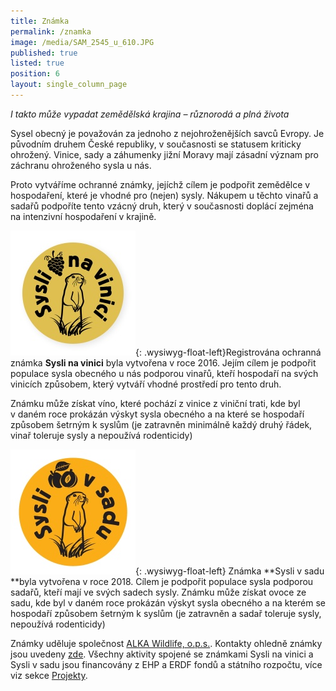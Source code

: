 ```yaml
---
title: Známka
permalink: /znamka
image: /media/SAM_2545_u_610.JPG
published: true
listed: true
position: 6
layout: single_column_page
---
```

_I takto může vypadat zemědělská krajina – různorodá a plná života_

Sysel obecný je považován za jednoho z nejohroženějších savců Evropy. Je
původním druhem České republiky, v současnosti se statusem kriticky
ohrožený. Vinice, sady a záhumenky jižní Moravy mají zásadní význam pro záchranu
ohroženého sysla u nás.

Proto vytváříme ochranné známky, jejíchž cílem je podpořit zemědělce v hospodaření, které je vhodné pro (nejen) sysly. Nákupem u těchto vinařů a sadařů podpoříte tento vzácný druh, který
 v současnosti doplácí zejména na intenzivní hospodaření v krajině.

![](/media/logo_Syslinavinici_zc_m.jpg){: .wysiwyg-float-left}Registrována ochranná známka **Sysli na vinici** byla vytvořena v roce 2016. Jejím cílem je podpořit populace sysla obecného u nás podporou vinařů, kteří hospodaří na svých vinicích způsobem, který vytváří vhodné prostředí pro tento druh.

Známku může získat víno, které pochází z vinice z viniční trati, kde byl v daném roce prokázán výskyt sysla obecného a na které se hospodaří způsobem šetrným k syslům (je zatravněn minimálně každý druhý řádek, vinař toleruje sysly a nepoužívá rodenticidy)



![](/media/sysli-v-sadu_200.jpg){: .wysiwyg-float-left} Známka **Sysli v sadu **byla vytvořena v roce 2018. Cílem je podpořit populace sysla podporou sadařů, kteří mají ve svých sadech sysly. Známku může získat ovoce ze sadu, kde byl v daném roce prokázán výskyt sysla obecného a na kterém se hospodaří způsobem šetrným k syslům (je zatravněn  a sadař toleruje sysly, nepoužívá rodenticidy)

Známky uděluje společnost [ALKA Wildlife, o.p.s.](http://www.alkawildlife.eu). Kontakty ohledně známky jsou uvedeny [zde](/o-nas/kontakty). Všechny aktivity spojené se známkami Sysli na vinici a Sysli v sadu jsou financovány z EHP a ERDF fondů a státního rozpočtu, více viz sekce [Projekty](/o-nas/projekty).
